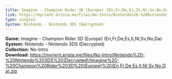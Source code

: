 ```yaml
---
title: Imagine - Champion Rider 3D (Europe) (En,Fr,De,Es,It,Nl,Sv,No,Da)
link: https://myrient.erista.me/files/No-Intro/Nintendo%20-%20Nintendo%203DS%20(Decrypted)/Imagine%20-%20Champion%20Rider%203D%20(Europe)%20(En,Fr,De,Es,It,Nl,Sv,No,Da).zip
type: single1
System: Nintendo - Nintendo 3DS (Decrypted)
---
```

<b>Game:</b> Imagine - Champion Rider 3D (Europe) (En,Fr,De,Es,It,Nl,Sv,No,Da)<br>
<b>System:</b> Nintendo - Nintendo 3DS (Decrypted)<br>
<b>Collection:</b> No-Intro<br>
<b>Download:</b> https://myrient.erista.me/files/No-Intro/Nintendo%20-%20Nintendo%203DS%20(Decrypted)/Imagine%20-%20Champion%20Rider%203D%20(Europe)%20(En,Fr,De,Es,It,Nl,Sv,No,Da).zip